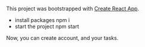 This project was bootstrapped with [Create React App](https://github.com/facebook/create-react-app).

- install packages
  npm i
- start the project
  npm start

Now, you can create account, and your tasks.